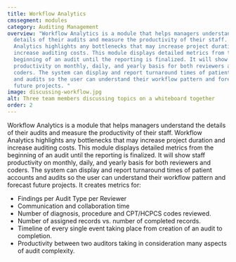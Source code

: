 ```yaml
---
title: Workflow Analytics
cmssegment: modules
category: Auditing Management
overview: "Workflow Analytics is a module that helps managers understand the
  details of their audits and measure the productivity of their staff. Workflow
  Analytics highlights any bottlenecks that may increase project duration and
  increase auditing costs. This module displays detailed metrics from the
  beginning of an audit until the reporting is finalized. It will show staff
  productivity on monthly, daily, and yearly basis for both reviewers and
  coders. The system can display and report turnaround times of patient accounts
  and audits so the user can understand their workflow pattern and forecast
  future projects. "
image: discussing-workflow.jpg
alt: Three team members discussing topics on a whiteboard together
order: 2
---
```

Workflow Analytics is a module that helps managers understand the details of their audits and measure the productivity of their staff. Workflow Analytics highlights any bottlenecks that may increase project duration and increase auditing costs. This module displays detailed metrics from the beginning of an audit until the reporting is finalized. It will show staff productivity on monthly, daily, and yearly basis for both reviewers and coders. The system can display and report turnaround times of patient accounts and audits so the user can understand their workflow pattern and forecast future projects. It creates metrics for:

* Findings per Audit Type per Reviewer
* Communication and collaboration time
* Number of diagnosis, procedure and CPT/HCPCS codes reviewed.
* Number of assigned records vs. number of completed records.
* Timeline of every single event taking place from creation of an audit to completion.
* Productivity between two auditors taking in consideration many aspects of audit complexity.
